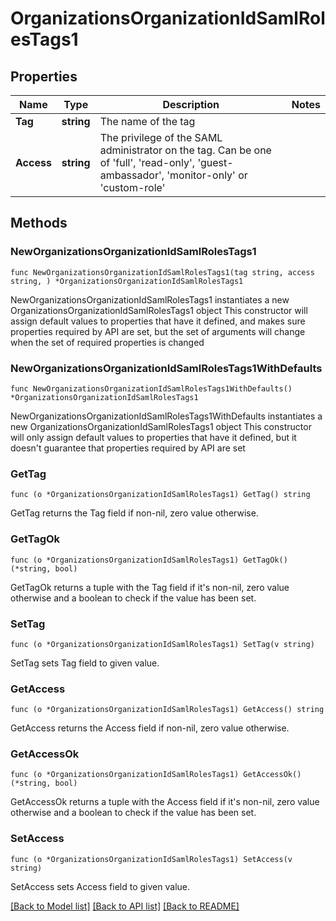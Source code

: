 # OrganizationsOrganizationIdSamlRolesTags1

## Properties

Name | Type | Description | Notes
------------ | ------------- | ------------- | -------------
**Tag** | **string** | The name of the tag | 
**Access** | **string** | The privilege of the SAML administrator on the tag. Can be one of &#39;full&#39;, &#39;read-only&#39;, &#39;guest-ambassador&#39;, &#39;monitor-only&#39; or &#39;custom-role&#39; | 

## Methods

### NewOrganizationsOrganizationIdSamlRolesTags1

`func NewOrganizationsOrganizationIdSamlRolesTags1(tag string, access string, ) *OrganizationsOrganizationIdSamlRolesTags1`

NewOrganizationsOrganizationIdSamlRolesTags1 instantiates a new OrganizationsOrganizationIdSamlRolesTags1 object
This constructor will assign default values to properties that have it defined,
and makes sure properties required by API are set, but the set of arguments
will change when the set of required properties is changed

### NewOrganizationsOrganizationIdSamlRolesTags1WithDefaults

`func NewOrganizationsOrganizationIdSamlRolesTags1WithDefaults() *OrganizationsOrganizationIdSamlRolesTags1`

NewOrganizationsOrganizationIdSamlRolesTags1WithDefaults instantiates a new OrganizationsOrganizationIdSamlRolesTags1 object
This constructor will only assign default values to properties that have it defined,
but it doesn't guarantee that properties required by API are set

### GetTag

`func (o *OrganizationsOrganizationIdSamlRolesTags1) GetTag() string`

GetTag returns the Tag field if non-nil, zero value otherwise.

### GetTagOk

`func (o *OrganizationsOrganizationIdSamlRolesTags1) GetTagOk() (*string, bool)`

GetTagOk returns a tuple with the Tag field if it's non-nil, zero value otherwise
and a boolean to check if the value has been set.

### SetTag

`func (o *OrganizationsOrganizationIdSamlRolesTags1) SetTag(v string)`

SetTag sets Tag field to given value.


### GetAccess

`func (o *OrganizationsOrganizationIdSamlRolesTags1) GetAccess() string`

GetAccess returns the Access field if non-nil, zero value otherwise.

### GetAccessOk

`func (o *OrganizationsOrganizationIdSamlRolesTags1) GetAccessOk() (*string, bool)`

GetAccessOk returns a tuple with the Access field if it's non-nil, zero value otherwise
and a boolean to check if the value has been set.

### SetAccess

`func (o *OrganizationsOrganizationIdSamlRolesTags1) SetAccess(v string)`

SetAccess sets Access field to given value.



[[Back to Model list]](../README.md#documentation-for-models) [[Back to API list]](../README.md#documentation-for-api-endpoints) [[Back to README]](../README.md)


